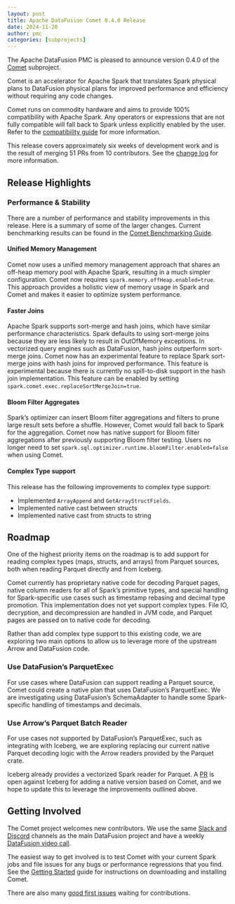 ```yaml
---
layout: post
title: Apache DataFusion Comet 0.4.0 Release
date: 2024-11-20
author: pmc
categories: [subprojects]
---
```


<!--
{% comment %}
Licensed to the Apache Software Foundation (ASF) under one or more
contributor license agreements.  See the NOTICE file distributed with
this work for additional information regarding copyright ownership.
The ASF licenses this file to you under the Apache License, Version 2.0
(the "License"); you may not use this file except in compliance with
the License.  You may obtain a copy of the License at

http://www.apache.org/licenses/LICENSE-2.0

Unless required by applicable law or agreed to in writing, software
distributed under the License is distributed on an "AS IS" BASIS,
WITHOUT WARRANTIES OR CONDITIONS OF ANY KIND, either express or implied.
See the License for the specific language governing permissions and
limitations under the License.
{% endcomment %}
-->

The Apache DataFusion PMC is pleased to announce version 0.4.0 of the [Comet](https://datafusion.apache.org/comet/) subproject.

Comet is an accelerator for Apache Spark that translates Spark physical plans to DataFusion physical plans for
improved performance and efficiency without requiring any code changes.

Comet runs on commodity hardware and aims to provide 100% compatibility with Apache Spark. Any operators or
expressions that are not fully compatible will fall back to Spark unless explicitly enabled by the user. Refer
to the [compatibility guide] for more information.

[compatibility guide]: https://datafusion.apache.org/comet/user-guide/compatibility.html

This release covers approximately six weeks of development work and is the result of merging 51 PRs from 10
contributors. See the [change log] for more information.

[change log]: https://github.com/apache/datafusion-comet/blob/main/dev/changelog/0.4.0.md

## Release Highlights

### Performance & Stability

There are a number of performance and stability improvements in this release. Here is a summary of some of the
larger changes. Current benchmarking results can be found in the [Comet Benchmarking Guide].

[Comet Benchmarking Guide]: https://datafusion.apache.org/comet/contributor-guide/benchmarking.html

#### Unified Memory Management

Comet now uses a unified memory management approach that shares an off-heap memory pool with Apache Spark, resulting
in a much simpler configuration. Comet now requires `spark.memory.offHeap.enabled=true`. This approach provides a
holistic view of memory usage in Spark and Comet and makes it easier to optimize system performance.

#### Faster Joins

Apache Spark supports sort-merge and hash joins, which have similar performance characteristics. Spark defaults to
using sort-merge joins because they are less likely to result in OutOfMemory exceptions. In vectorized query
engines such as DataFusion, hash joins outperform sort-merge joins. Comet now has an experimental feature to
replace Spark sort-merge joins with hash joins for improved performance. This feature is experimental because
there is currently no spill-to-disk support in the hash join implementation. This feature can be enabled by
setting `spark.comet.exec.replaceSortMergeJoin=true`.

#### Bloom Filter Aggregates

Spark’s optimizer can insert Bloom filter aggregations and filters to prune large result sets before a shuffle. However,
Comet would fall back to Spark for the aggregation. Comet now has native support for Bloom filter aggregations
after previously supporting Bloom filter testing. Users no longer need to set
`spark.sql.optimizer.runtime.bloomFilter.enabled=false` when using Comet.

#### Complex Type support

This release has the following improvements to complex type support:

- Implemented `ArrayAppend` and `GetArrayStructFields`.
- Implemented native cast between structs
- Implemented native cast from structs to string

## Roadmap

One of the highest priority items on the roadmap is to add support for reading complex types (maps, structs, and arrays)
from Parquet sources, both when reading Parquet directly and from Iceberg.

Comet currently has proprietary native code for decoding Parquet pages, native column readers for all of Spark’s
primitive types, and special handling for Spark-specific use cases such as timestamp rebasing and decimal type
promotion. This implementation does not yet support complex types. File IO, decryption, and decompression are handled
in JVM code, and Parquet pages are passed on to native code for decoding.

Rather than add complex type support to this existing code, we are exploring two main options to allow us to
leverage more of the upstream Arrow and DataFusion code.

### Use DataFusion’s ParquetExec

For use cases where DataFusion can support reading a Parquet source, Comet could create a native plan that uses
DataFusion’s ParquetExec. We are investigating using DataFusion’s SchemaAdapter to handle some Spark-specific
handling of timestamps and decimals.

### Use Arrow’s Parquet Batch Reader

For use cases not supported by DataFusion’s ParquetExec, such as integrating with Iceberg, we are exploring
replacing our current native Parquet decoding logic with the Arrow readers provided by the Parquet crate.

Iceberg already provides a vectorized Spark reader for Parquet. A [PR] is open against Iceberg for adding a native
version based on Comet, and we hope to update this to leverage the improvements outlined above.

[PR]: https://github.com/apache/iceberg/pull/9841

## Getting Involved

The Comet project welcomes new contributors. We use the same [Slack and Discord] channels as the main DataFusion
project and have a weekly [DataFusion video call].

[Slack and Discord]: https://datafusion.apache.org/contributor-guide/communication.html#slack-and-discord
[DataFusion video call]: https://docs.google.com/document/d/1NBpkIAuU7O9h8Br5CbFksDhX-L9TyO9wmGLPMe0Plc8/edit?usp=sharing

The easiest way to get involved is to test Comet with your current Spark jobs and file issues for any bugs or
performance regressions that you find. See the [Getting Started] guide for instructions on downloading and installing
Comet.

[Getting Started]: https://datafusion.apache.org/comet/user-guide/installation.html

There are also many [good first issues] waiting for contributions.

[good first issues]: https://github.com/apache/datafusion-comet/contribute
